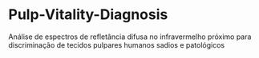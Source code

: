 # Pulp-Vitality-Diagnosis
Análise de espectros de refletância difusa no infravermelho próximo para discriminação de tecidos pulpares humanos sadios e patológicos
